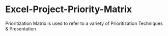 # Excel-Project-Priority-Matrix
Prioritization Matrix is used to refer to a variety of Prioritization Techniques &amp; Presentation
